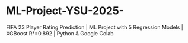 # ML-Project-YSU-2025-
 FIFA 23 Player Rating Prediction | ML Project with 5 Regression Models | XGBoost R²=0.892 | Python &amp; Google Colab
